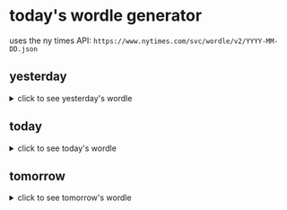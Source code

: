 # today's wordle generator

uses the ny times API: `https://www.nytimes.com/svc/wordle/v2/YYYY-MM-DD.json`

## yesterday

<details>
    <summary>click to see yesterday's wordle</summary>

    spice

</details>

## today

<details>
    <summary>click to see today's wordle</summary>

    verve

</details>

## tomorrow

<details>
    <summary>click to see tomorrow's wordle</summary>

    wordy

</details>
